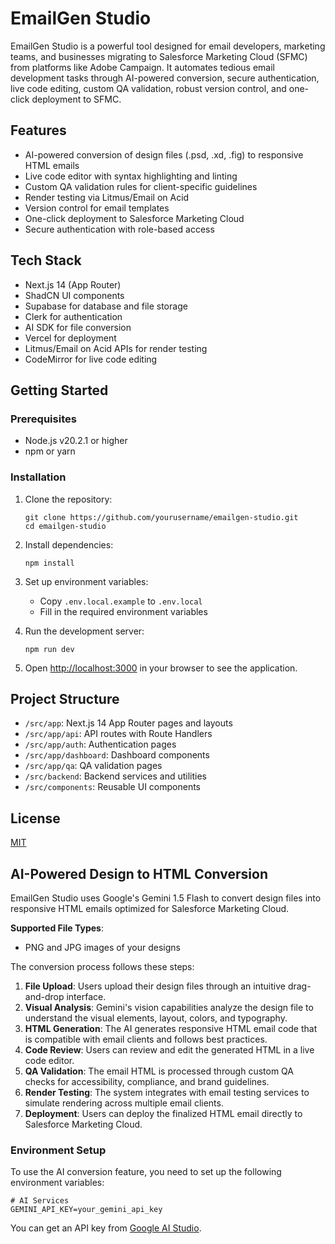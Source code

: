 # EmailGen Studio

EmailGen Studio is a powerful tool designed for email developers, marketing teams, and businesses migrating to Salesforce Marketing Cloud (SFMC) from platforms like Adobe Campaign. It automates tedious email development tasks through AI-powered conversion, secure authentication, live code editing, custom QA validation, robust version control, and one-click deployment to SFMC.

## Features

- AI-powered conversion of design files (.psd, .xd, .fig) to responsive HTML emails
- Live code editor with syntax highlighting and linting
- Custom QA validation rules for client-specific guidelines
- Render testing via Litmus/Email on Acid
- Version control for email templates
- One-click deployment to Salesforce Marketing Cloud
- Secure authentication with role-based access

## Tech Stack

- Next.js 14 (App Router)
- ShadCN UI components
- Supabase for database and file storage
- Clerk for authentication
- AI SDK for file conversion
- Vercel for deployment
- Litmus/Email on Acid APIs for render testing
- CodeMirror for live code editing

## Getting Started

### Prerequisites

- Node.js v20.2.1 or higher
- npm or yarn

### Installation

1. Clone the repository:
   ```
   git clone https://github.com/yourusername/emailgen-studio.git
   cd emailgen-studio
   ```

2. Install dependencies:
   ```
   npm install
   ```

3. Set up environment variables:
   - Copy `.env.local.example` to `.env.local`
   - Fill in the required environment variables

4. Run the development server:
   ```
   npm run dev
   ```

5. Open [http://localhost:3000](http://localhost:3000) in your browser to see the application.

## Project Structure

- `/src/app`: Next.js 14 App Router pages and layouts
- `/src/app/api`: API routes with Route Handlers
- `/src/app/auth`: Authentication pages
- `/src/app/dashboard`: Dashboard components
- `/src/app/qa`: QA validation pages
- `/src/backend`: Backend services and utilities
- `/src/components`: Reusable UI components

## License

[MIT](LICENSE)

## AI-Powered Design to HTML Conversion

EmailGen Studio uses Google's Gemini 1.5 Flash to convert design files into responsive HTML emails optimized for Salesforce Marketing Cloud. 

**Supported File Types**: 
- PNG and JPG images of your designs

The conversion process follows these steps:

1. **File Upload**: Users upload their design files through an intuitive drag-and-drop interface.
2. **Visual Analysis**: Gemini's vision capabilities analyze the design file to understand the visual elements, layout, colors, and typography.
3. **HTML Generation**: The AI generates responsive HTML email code that is compatible with email clients and follows best practices.
4. **Code Review**: Users can review and edit the generated HTML in a live code editor.
5. **QA Validation**: The email HTML is processed through custom QA checks for accessibility, compliance, and brand guidelines.
6. **Render Testing**: The system integrates with email testing services to simulate rendering across multiple email clients.
7. **Deployment**: Users can deploy the finalized HTML email directly to Salesforce Marketing Cloud.

### Environment Setup

To use the AI conversion feature, you need to set up the following environment variables:

```
# AI Services
GEMINI_API_KEY=your_gemini_api_key
```

You can get an API key from [Google AI Studio](https://makersuite.google.com/).

